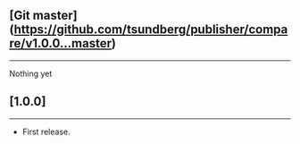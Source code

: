 ## [Git master] (https://github.com/tsundberg/publisher/compare/v1.0.0...master)
-----------------------
Nothing yet

## [1.0.0]
-----------------------------
* First release.